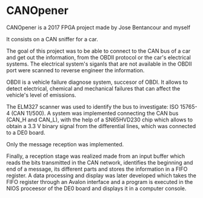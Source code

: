 # CANOpener

CANOpener is a 2017 FPGA project made by Jose Bentancour and myself

It consists on a CAN sniffer for a car.

The goal of this project was to be able to connect to the CAN bus of a car and get out the information, from the OBDII protocol or the car's electrical systems. The electrical system's siganls that are not available in the OBDII port were scanned to reverse engineer the information.

OBDII is a vehicle failure diagnose system, succesor of OBDI. It allows to detect electrical, chemical and mechanical failures that can affect the vehicle's level of emissions. 

The ELM327 scanner was used to identify the bus to investigate: ISO 15765-4 (CAN 11/500). A system was implemented connecting the CAN bus (CAN_H and CAN_L), with the help of a SN65HVD230 chip which allows to obtain a 3.3 V binary signal from the differential lines, which was connected to a DE0 board.

Only the message reception was implemented.

Finally, a reception stage was realized made from an input buffer which reads the bits transmitted in the CAN network, identifies the beginning and end of a message, its different parts and stores the information in a FIFO register. A data processing and display was later developed which takes the FIFO register through an Avalon interface and a program is executed in the NIOS proceesor of the DE0 board and displays it in a computer console.
